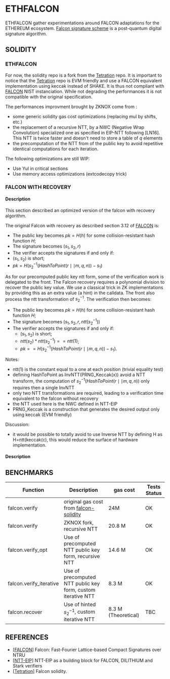 # ETHFALCON

ETHFALCON gather experimentations around FALCON adaptations for the ETHEREUM ecosystem. [Falcon signature scheme](https://falcon-sign.info/) is a post-quantum digital signature algorithm. 


## SOLIDITY 

### ETHFALCON 

For now, the solidity repo is a fork from the 
[Tetration](https://github.com/Tetration-Lab/falcon-solidity/blob/main/src/Falcon.sol) repo.
It is important to notice that the 
[Tetration](https://github.com/Tetration-Lab/falcon-solidity/blob/main/src/Falcon.sol) repo is EVM friendly and use a FALCON equivalent implementation using keccak instead of SHAKE.
It is thus not compliant with [FALCON](https://falcon-sign.info/falcon.pdf) NIST instanciation.
While not degrading the performances it is not compatible with the original specification.

The performances improvment brought by ZKNOX come from :
- some generic solidity gas cost optimizations (replacing mul by shifts, etc.)
- the replacement of a recursive NTT, by a NWC (Negative Wrap Convolution) specialized one as specified in EIP-NTT following [LN16]. This NTT is twice faster and doesn't need to store a table of $q$ elements
- the precomputation of the NTT from of the public key to avoid repetitive identical computations for each iteration.

The following optimizations are still WIP:
- Use Yul in critical sections
- Use memory access optimizations (extcodecopy trick)


### FALCON WITH RECOVERY
#### Description
This section described an optimized version of the falcon with recovery algorithm. 

The original Falcon with recovery as described section 3.12 of [FALCON](https://falcon-sign.info/falcon.pdf) is:
- The public key becomes $pk=H(h)$ for some collision-resistant hash function $H$;
- The signature becomes $(s_1, s_2, r)$ 
- The verifier accepts the signatures if and only if:
- $(s_1, s_2)$ is short;
- $pk=H(s_2^{-1}(HashToPoint(r\mid\mid m,q,n))-s_1)$


As for our precomputed public key ntt form, some of the verification work is delegated to the
front. The Falcon recovery requires a polynomial division to recover the public key value. We use a classical trick in ZK implementations by providing this as an extra value (a hint) in the calldata. The front also process the ntt transformation of $s_2^{-1}$.
The verification then becomes:
- The public key becomes $pk=H(h)$ for some collision-resistant hash function $H$;
- The signature becomes $(s_1, s_2, r, ntt(s_2^{-1}))$ 
- The verifier accepts the signatures if and only if:
    - $(s_1, s_2)$ is short;
    - $ntt(s_2)*ntt(s_2^{-1})==ntt(1)$;
    - $pk==H(s_2^{-1}(HashToPoint(r\mid\mid m,q,n))-s_1)$.

Notes:

- ntt(1) is the constant equal to a one at each position (trivial equality test)
- defining HashToPoint as InvNTT(PRNG_Keccak(x)) avoid a NTT transform, the computation of $s_2^{-1}(HashToPoint(r\mid\mid m,q,n))$ only requires then a single InvNTT
- only two NTT transformations are required, leading to a verification time equivalent to the falcon without recovery
- the NTT used here is the NWC defined in NTT-EIP
- PRNG_Keccak is a construction that generates the desired output only using keccak (EVM friendly) 

Discussion:
- it would be possible to totally avoid to use Inverse NTT by defining H as H=ntt(keccak(c), this would reduce the surface of hardware implementation.

#### Description


## BENCHMARKS

| Function                   | Description               | gas cost | Tests Status |
|------------------------|---------------------|---------------------|---------------------|
| falcon.verify       | original gas cost from [falcon-solidity](https://github.com/Tetration-Lab/falcon-solidity/blob/main/src/Falcon.sol)         | 24M | OK|
| falcon.verify      | ZKNOX fork, recursive NTT | 20.8 M| OK|
| falcon.verify_opt         | Use of precomputed NTT public key form, recursive NTT | 14.6 M| OK|
| falcon.verify_iterative         | Use of precomputed NTT public key form, custom iterative NTT | 8.3 M| OK|
| falcon.recover         | Use of hinted $s_2^{-1}$, custom iterative NTT | 8.3 M (Theoretical) | TBC|



## REFERENCES
- [[FALCON]](https://falcon-sign.info/falcon.pdf) Falcon: Fast-Fourier Lattice-based
Compact Signatures over NTRU
- [[NTT-EIP]]() NTT-EIP as a building block for FALCON, DILITHIUM and Stark verifiers 
- [[Tetration]](https://github.com/Tetration-Lab/falcon-solidity/blob/main/src/Falcon.sol) Falcon solidity.
